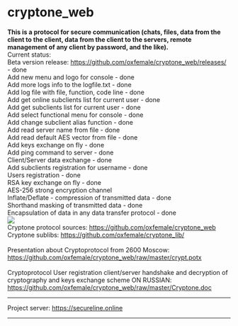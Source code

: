 # cryptone_web <br>
<b>This is a protocol for secure communication (chats, files, data from the client to the client, data from the client to the servers, remote management of any client by password, and the like).</b><br>
Current status: <br>
Beta version release: <a href="https://github.com/oxfemale/cryptone_web/releases/">https://github.com/oxfemale/cryptone_web/releases/</a> - done <br>
Add new menu and logo for console - done <br>
Add more logs info to the logfile.txt - done <br>
Add log file with file, function, code line - done <br>
Add get online subclients list for current user - done <br>
Add get subclients list for current user - done <br>
Add select functional menu for console - done <br>
Add change subclient alias function - done <br>
Add read server name from file - done <br>
Add read default AES vector from file - done <br>
Add keys exchange on fly - done <br>
Add ping command to server - done  <br>
Client/Server data exchange - done <br>
Add subclients registration for username - done <br>
Users registration - done <br>
RSA key exchange on fly - done <br>
AES-256 strong encryption channel <br>
Inflate/Deflate - compression of transmitted data - done <br>
Shorthand masking of transmitted data - done <br>
Encapsulation of data in any data transfer protocol - done <br>
<img src="http://kitsune.online/img/studiocpp.PNG" align="top"> <br>
Cryptone protocol sources: <a href="https://github.com/oxfemale/cryptone_web">https://github.com/oxfemale/cryptone_web</a> <br>
Cryptone sublibs: <a href="https://github.com/oxfemale/cryptone_lib/">https://github.com/oxfemale/cryptone_lib/</a> <br>
 <br>
Presentation about Cryptoprotocol from 2600 Moscow: <a href="https://github.com/oxfemale/cryptone_web/raw/master/crypt.potx">https://github.com/oxfemale/cryptone_web/raw/master/crypt.potx</a> <br>
 <br>
Cryptoprotocol User registration client/server handshake and decryption of cryptography and keys exchange scheme
ON RUSSIAN: <a href="https://github.com/oxfemale/cryptone_web/raw/master/Cryptone.doc">https://github.com/oxfemale/cryptone_web/raw/master/Cryptone.doc</a> <br>
<hr>
Project server: <a href="https://secureline.online/">https://secureline.online</a><br>
<hr>
 
